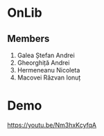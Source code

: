 # OnLib
## Members
1. Galea Ștefan Andrei	
2. Gheorghiță Andrei	
3. Hermeneanu Nicoleta	
4. Macovei Răzvan Ionuț

# Demo
https://youtu.be/Nm3hxKcyfqA